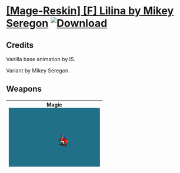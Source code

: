 # [\[Mage-Reskin\] \[F\] Lilina by Mikey Seregon](./) [![Download](https://img.shields.io/badge/Download-Click%20Here!-red)](https://minhaskamal.github.io/DownGit/#/home?url=https://github.com/Klokinator/FE-Repo/tree/main/Battle%20Animations%2FMagi%20-%20Nature-Type%2F%5BMage-Reskin%5D%20%5BF%5D%20Lilina%20by%20Mikey%20Seregon)
## Credits

Vanilla base animation by IS.

Variant by Mikey Seregon.

## Weapons

| <b>Magic</b><br/><img alt="Magic animation" src="./6.%20Magic/Magic.gif"/> |
| :---: |
